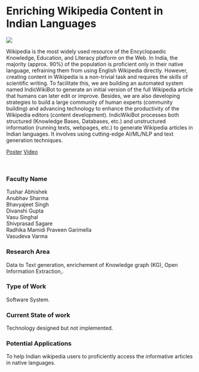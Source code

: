 # Enriching Wikipedia Content in Indian Languages

![](https://i.imgur.com/mx5Nccm.png)

Wikipedia is the most widely used resource of the Encyclopaedic Knowledge, Education, and Literacy platform on the Web. In India, the majority (approx. 90%) of the population is proficient only in their native language, refraining them from using English Wikipedia directly. However, creating content in Wikipedia is a non-trivial task and requires the skills of scientific writing. To facilitate this, we are building an automated system named IndicWikiBot to generate an initial version of the full Wikipedia article that humans can later edit or improve. Besides, we are also developing strategies to build a large community of human experts (community building) and advancing technology to enhance the productivity of the Wikipedia editors (content development). IndicWikiBot processes both structured (Knowledge Bases, Databases, etc.) and unstructured information (running texts, webpages, etc.) to generate Wikipedia articles in Indian languages. It involves using cutting-edge AI/ML/NLP and text generation techniques.

[Poster](41.%20Enriching%20Wikipedia%20Content%20in%20Indian%20Languages.pdf)
[Video](https://youtu.be/GPo26b6C-Ho)

<br>


### Faculty Name

Tushar Abhishek<br>
Anubhav Sharma<br>
Bhavyajeet Singh<br>
Divanshi Gupta<br>
Vasu Singhal<br>
Shivprasad Sagare<br>
Radhika Mamidi Praveen Garimella<br>
Vasudeva Varma


### Research Area

Data to Text generation, enrichement of Knowledge graph (KG), Open Information Extraction,.


### Type of Work

Software System.


### Current State of work

Technology designed but not implemented.


### Potential Applications

To help Indian wikipedia users to proficiently access the informative articles in native languages.
